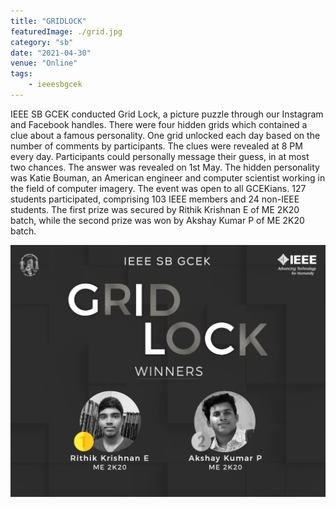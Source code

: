 ```yaml
---
title: "GRIDLOCK"
featuredImage: ./grid.jpg
category: "sb"
date: "2021-04-30"
venue: "Online"
tags:
    - ieeesbgcek
---
```


IEEE SB GCEK conducted Grid Lock, a picture puzzle through our Instagram and Facebook handles. There were four hidden grids which contained a clue about a famous personality. One grid unlocked each day based on the number of comments by participants. The clues were revealed at 8 PM every day. Participants could personally message their guess, in at most two chances. 
The answer was revealed on 1st May. The hidden personality was Katie Bouman, an American engineer and computer scientist working in the field of computer imagery. 
The event was open to all GCEKians. 127 students participated, comprising 103 IEEE members and 24 non-IEEE students.
The first prize was secured by Rithik Krishnan E of ME 2K20 batch, while the second prize was won by Akshay Kumar P of ME 2K20 batch. 




![Winners](./grid2.jpg)




